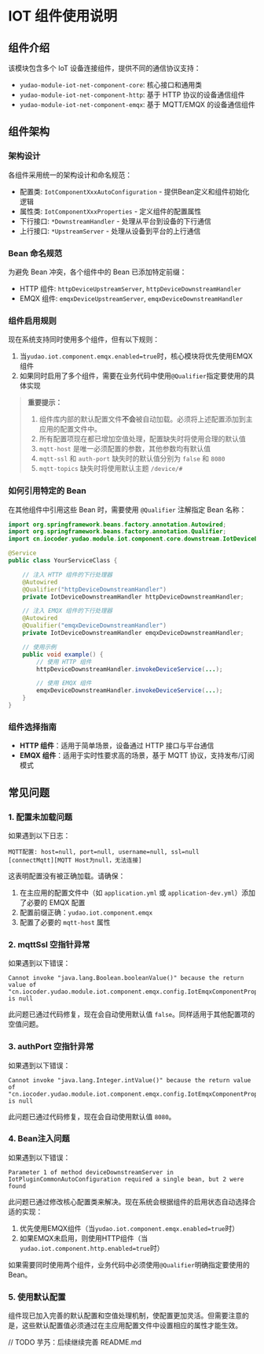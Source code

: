 # IOT 组件使用说明

## 组件介绍

该模块包含多个 IoT 设备连接组件，提供不同的通信协议支持：

- `yudao-module-iot-net-component-core`: 核心接口和通用类
- `yudao-module-iot-net-component-http`: 基于 HTTP 协议的设备通信组件
- `yudao-module-iot-net-component-emqx`: 基于 MQTT/EMQX 的设备通信组件

## 组件架构

### 架构设计

各组件采用统一的架构设计和命名规范：

- 配置类: `IotComponentXxxAutoConfiguration` - 提供Bean定义和组件初始化逻辑
- 属性类: `IotComponentXxxProperties` - 定义组件的配置属性
- 下行接口: `*DownstreamHandler` - 处理从平台到设备的下行通信
- 上行接口: `*UpstreamServer` - 处理从设备到平台的上行通信

### Bean 命名规范

为避免 Bean 冲突，各个组件中的 Bean 已添加特定前缀：

- HTTP 组件: `httpDeviceUpstreamServer`, `httpDeviceDownstreamHandler`
- EMQX 组件: `emqxDeviceUpstreamServer`, `emqxDeviceDownstreamHandler`

### 组件启用规则

现在系统支持同时使用多个组件，但有以下规则：

1. 当`yudao.iot.component.emqx.enabled=true`时，核心模块将优先使用EMQX组件
2. 如果同时启用了多个组件，需要在业务代码中使用`@Qualifier`指定要使用的具体实现

> **重要提示：**
> 1. 组件库内部的默认配置文件**不会**被自动加载。必须将上述配置添加到主应用的配置文件中。
> 2. 所有配置项现在都已增加空值处理，配置缺失时将使用合理的默认值
> 3. `mqtt-host` 是唯一必须配置的参数，其他参数均有默认值
> 4. `mqtt-ssl` 和 `auth-port` 缺失时的默认值分别为 `false` 和 `8080`
> 5. `mqtt-topics` 缺失时将使用默认主题 `/device/#`

### 如何引用特定的 Bean

在其他组件中引用这些 Bean 时，需要使用 `@Qualifier` 注解指定 Bean 名称：

```java
import org.springframework.beans.factory.annotation.Autowired;
import org.springframework.beans.factory.annotation.Qualifier;
import cn.iocoder.yudao.module.iot.component.core.downstream.IotDeviceDownstreamHandler;

@Service
public class YourServiceClass {

    // 注入 HTTP 组件的下行处理器
    @Autowired
    @Qualifier("httpDeviceDownstreamHandler")
    private IotDeviceDownstreamHandler httpDeviceDownstreamHandler;

    // 注入 EMQX 组件的下行处理器
    @Autowired
    @Qualifier("emqxDeviceDownstreamHandler")
    private IotDeviceDownstreamHandler emqxDeviceDownstreamHandler;

    // 使用示例
    public void example() {
        // 使用 HTTP 组件
        httpDeviceDownstreamHandler.invokeDeviceService(...);

        // 使用 EMQX 组件
        emqxDeviceDownstreamHandler.invokeDeviceService(...);
    }
}
```

### 组件选择指南

- **HTTP 组件**：适用于简单场景，设备通过 HTTP 接口与平台通信
- **EMQX 组件**：适用于实时性要求高的场景，基于 MQTT 协议，支持发布/订阅模式

## 常见问题

### 1. 配置未加载问题

如果遇到以下日志：

```
MQTT配置: host=null, port=null, username=null, ssl=null
[connectMqtt][MQTT Host为null，无法连接]
```

这表明配置没有被正确加载。请确保：

1. 在主应用的配置文件中（如 `application.yml` 或 `application-dev.yml`）添加了必要的 EMQX 配置
2. 配置前缀正确：`yudao.iot.component.emqx`
3. 配置了必要的 `mqtt-host` 属性

### 2. mqttSsl 空指针异常

如果遇到以下错误：

```
Cannot invoke "java.lang.Boolean.booleanValue()" because the return value of "cn.iocoder.yudao.module.iot.component.emqx.config.IotEmqxComponentProperties.getMqttSsl()" is null
```

此问题已通过代码修复，现在会自动使用默认值 `false`。同样适用于其他配置项的空值问题。

### 3. authPort 空指针异常

如果遇到以下错误：

```
Cannot invoke "java.lang.Integer.intValue()" because the return value of "cn.iocoder.yudao.module.iot.component.emqx.config.IotEmqxComponentProperties.getAuthPort()" is null
```

此问题已通过代码修复，现在会自动使用默认值 `8080`。

### 4. Bean注入问题

如果遇到以下错误：

```
Parameter 1 of method deviceDownstreamServer in IotPluginCommonAutoConfiguration required a single bean, but 2 were found
```

此问题已通过修改核心配置类来解决。现在系统会根据组件的启用状态自动选择合适的实现：

1. 优先使用EMQX组件（当`yudao.iot.component.emqx.enabled=true`时）
2. 如果EMQX未启用，则使用HTTP组件（当`yudao.iot.component.http.enabled=true`时）

如果需要同时使用两个组件，业务代码中必须使用`@Qualifier`明确指定要使用的Bean。

### 5. 使用默认配置

组件现已加入完善的默认配置和空值处理机制，使配置更加灵活。但需要注意的是，这些默认配置值必须通过在主应用配置文件中设置相应的属性才能生效。

// TODO 芋艿：后续继续完善 README.md